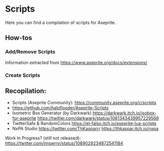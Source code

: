 # Scripts

Here you can find a compilation of scripts for Aseprite.

## How-tos

### Add/Remove Scripts

Information extracted from https://www.aseprite.org/docs/extensions/

### Create Scripts

## Recopilation:
- Scripts (Aseprite Community): https://community.aseprite.org/c/scripts
- https://github.com/haloflooder/Aseprite-Scripts
- Isometric Box Generator (by Darkwark) https://darkwark.itch.io/isobox-for-aseprite https://twitter.com/darkwark/status/1061343439957229568
- TwitterSafe & RandomColors https://el-falso.itch.io/aseprite-lua-scripts
- NxPA Studio https://twitter.com/ThKasparrr https://thkaspar.itch.io/nxpa

Work In Progress? (still not released):
https://twitter.com/jmswrnr/status/1089029234872541184
